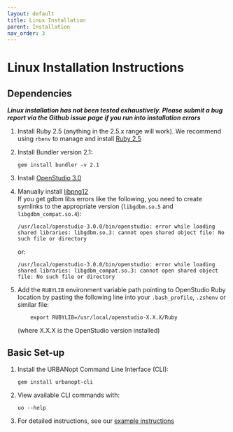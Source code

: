 ```yaml
---
layout: default
title: Linux Installation
parent: Installation
nav_order: 3
---
```


# Linux Installation Instructions

## Dependencies

**_Linux installation has not been tested exhaustively. Please submit a bug report via the Github issue page if you run into installation errors_**

1. Install Ruby 2.5 (anything in the 2.5.x range will work).  We recommend using `rbenv` to manage and install [Ruby 2.5](https://github.com/rbenv/rbenv#installation)  
 
 1. Install Bundler version 2.1:

	```terminal
	gem install bundler -v 2.1
	```
1. Install [OpenStudio 3.0](https://github.com/NREL/OpenStudio/releases/tag/v3.0.0)  
1. Manually install [libpng12](https://www.linuxuprising.com/2018/05/fix-libpng12-0-missing-in-ubuntu-1804.html)  
If you get gdbm libs errors like the following, you need to create symlinks to the appropriate version (`libgdbm.so.5` and `libgdbm_compat.so.4`):

	```terminal
	/usr/local/openstudio-3.0.0/bin/openstudio: error while loading shared libraries: libgdbm.so.3: cannot open shared object file: No such file or directory
	```

	or:

	```terminal
	/usr/local/openstudio-3.0.0/bin/openstudio: error while loading shared libraries: libgdbm_compat.so.3: cannot open shared object file: No such file or directory
	```


1. Add the `RUBYLIB` environment variable path pointing to OpenStudio Ruby location by pasting the following line into your `.bash_profile`, `.zshenv` or similar file: 

	```terminal
		export RUBYLIB=/usr/local/openstudio-X.X.X/Ruby
	```

	(where X.X.X is the OpenStudio version installed)

## Basic Set-up

1. Install the URBANopt Command Line Interface (CLI):

    ```terminal
    gem install urbanopt-cli
    ```

1. View available CLI commands with:

    ```terminal
    uo --help
    ```

1. For detailed instructions, see our [example instructions](../usage/run_project.md)
